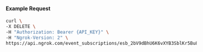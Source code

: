 <!-- Code generated for API Clients. DO NOT EDIT. -->

#### Example Request

```bash
curl \
-X DELETE \
-H "Authorization: Bearer {API_KEY}" \
-H "Ngrok-Version: 2" \
https://api.ngrok.com/event_subscriptions/esb_2bV9dBhU6K6vXYB3SblKr5Bu8OZ/sources/ip_policy_updated.v0
```
